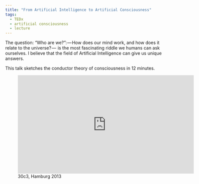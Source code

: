 ```yaml
---
title: "From Artificial Intelligence to Artificial Consciousness" 
tags: 
  - TEDx
  - artificial consciousness
  - lecture
---
```


The question: “Who are we?”: — How does our mind work, and how does it relate to the universe? — 
is the most fascinating riddle we humans can ask ourselves. I believe that the field of Artificial 
Intelligence can give us unique answers.

This talk sketches the conductor theory of consciousness in 12 minutes.

<figure>
    <iframe width="560" height="315" src="https://www.youtube.com/watch?v=Jr7gY3JyzP8" frameborder="0" caption="test"> </iframe>
    <figcaption>30c3, Hamburg 2013</figcaption>
</figure>



